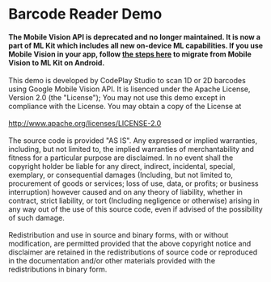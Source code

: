 # Barcode Reader Demo

#### The Mobile Vision API is deprecated and no longer maintained. It is now a part of ML Kit which includes all new on-device ML capabilities. If you use Mobile Vision in your app, follow [the steps here](https://developers.google.com/ml-kit/mobile-vision-migration/android) to migrate from Mobile Vision to ML Kit on Android.

This demo is developed by CodePlay Studio to scan 1D or 2D barcodes using Google Mobile Vision API.
It is lisenced under the Apache License, Version 2.0 (the "License"); You may not use this demo 
except in compliance with the License. You may obtain a copy of the License at<br/><br/>
http://www.apache.org/licenses/LICENSE-2.0<br/><br/>
The source code is provided "AS IS". Any expressed or implied warranties, including, but not limited to, 
the implied warranties of merchantability and fitness for a particular purpose are disclaimed. In no event 
shall the copyright holder be liable for any direct, indirect, incidental, special, exemplary, or consequential 
damages (Including, but not limited to, procurement of goods or services; loss of use, data, or profits; 
or business interruption) however caused and on any theory of liability, whether in contract, strict liability, 
or tort (Including negligence or otherwise) arising in any way out of the use of this source code, even if 
advised of the possibility of such damage.<br/><br/>
Redistribution and use in source and binary forms, with or without modification, are permitted provided that 
the above copyright notice and disclaimer are retained in the redistributions of source code or reproduced in 
the documentation and/or other materials provided with the redistributions in binary form.
